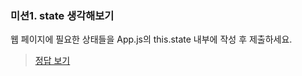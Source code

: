 ### 미션1. state 생각해보기

웹 페이지에 필요한 상태들을 App.js의 this.state 내부에 작성 후 제출하세요.

> [정답 보기](https://github.com/hbin12212/one-bite2/tree/main/day11/answer)
